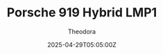 ---
title: "Porsche 919 Hybrid LMP1"
meta_title: ""
description: "Porsche 919 Hybrid LMP1 2017 for Assetto Corsa"
date: 2025-04-29T05:05:00Z
thumb: XsAn17R
mainimage: WI0YrDp
cargallery: ["V2uQmXG","ugqWfN8", "lE5PQBC"]
categories: ["Car"]
author: "Theodora"
tags: ["Porsche", "LMP1", "Le Mans Prototype","Turn10", "SpeedStar", "gtrNL", "Le Mans", "Germany", "2017"]
draft: false
link: https://ouo.io/MAg6gd
zipsize: "116 MB"
manu: Porsche
logo2: porsche-motorsport
dlcrequired: Porsche Pack 3
dlclink: "https://store.steampowered.com/app/540711/Assetto_Corsa__Porsche_Pack_III/"
country: Germany
championship: WEC
year: 2017
class: LMP1
drivetrain: RWD
engine: 2.0-litre V4
power: "900 hp"
torque: "-"
mass: "875"
speed: 340
accel: "- seconds"
gb: 7-speed
creator: Turn10
# creatorfull: Ceky Performance
# creatorlink: https://patreon.com/CekyPerformance
creator2: SpeedStar and gtrNL
# creator2link: https://patreon.com/Ceky635Racing
version: "1.6"
csp: "0.2.2"
carname: "Porsche 919 Hybrid EVO"
folder: "str_lmp1_porsche_919_hybrid_2017"
livery: "Included"
r2r: 1
host: modsfire
---